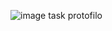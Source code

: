 ![image](https://github.com/user-attachments/assets/0c54dcf2-847f-4c37-b87a-8d7aff831057)
task protofilo
